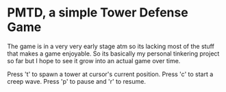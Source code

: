 PMTD, a simple Tower Defense Game
=================================

The game is in a very very early stage atm so its
lacking most of the stuff that makes a game enjoyable.
So its basically my personal tinkering project so far but
I hope to see it grow into an actual game over time.

Press 't' to spawn a tower at cursor's current position.
Press 'c' to start a creep wave.
Press 'p' to pause and 'r' to resume.


